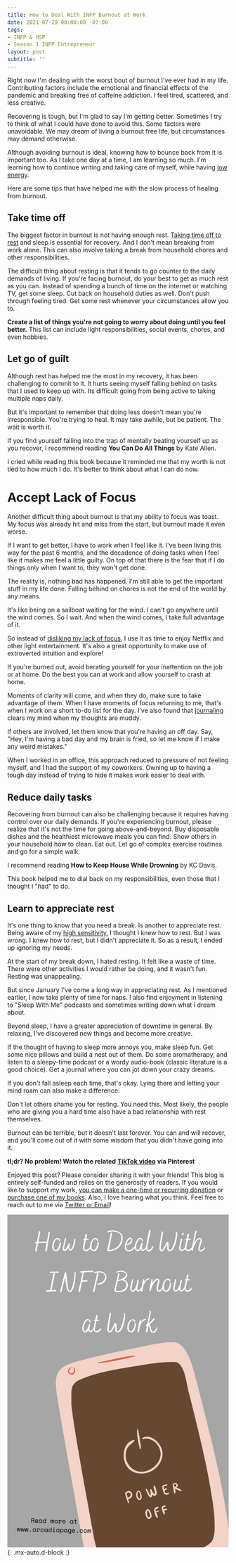 ```yaml
---
title: How to Deal With INFP Burnout at Work
date: 2021-07-29 00:00:00 -07:00
tags:
- INFP & HSP
- Season 1 INFP Entrepreneur
layout: post
subtitle: ''
---
```


Right now I'm dealing with the worst bout of burnout I've ever had in my life. Contributing factors include the emotional and financial effects of the pandemic and breaking free of caffeine addiction. I feel tired, scattered, and less creative.

Recovering is tough, but I'm glad to say I'm getting better. Sometimes I try to think of what I could have done to avoid this. Some factors were unavoidable. We may dream of living a burnout free life, but circumstances may demand otherwise.

Although avoiding burnout is ideal, knowing how to bounce back from it is important too. As I take one day at a time, I am learning so much. I'm learning how to continue writing and taking care of myself, while having [low energy](https://arcadiapage.com/2018/05/learning-to-work-along-with-way-i-feel.html).

Here are some tips that have helped me with the slow process of healing from burnout.

## Take time off

The biggest factor in burnout is not having enough rest. [Taking time off to rest](https://arcadiapage.com/2020-12-29-how-to-use-breaks-to-reduce-infp-stress/) and sleep is essential for recovery. And I don't mean breaking from work alone. This can also involve taking a break from household chores and other responsibilities.

The difficult thing about resting is that it tends to go counter to the daily demands of living.  If you're facing burnout, do your best to get as much rest as you can. Instead of spending a bunch of time on the internet or watching TV, get some sleep. Cut back on household duties as well. Don't push through feeling tired. Get some rest whenever your circumstances allow you to.

**Create a list of things you're not going to worry about doing until you feel better.** This list can include light responsibilities, social events, chores, and even hobbies.

## Let go of guilt

Although rest has helped me the most in my recovery, it has been challenging to commit to it. It hurts seeing myself falling behind on tasks that I used to keep up with. Its difficult going from being active to taking multiple naps daily.

But it's important to remember that doing less doesn't mean you're irresponsible. You're trying to heal. It may take awhile, but be patient. The wait is worth it.

If you find yourself falling into the trap of mentally beating yourself up as you recover, I recommend reading **You Can Do All Things** by Kate Allen.

I cried while reading this book because it reminded me that my worth is not tied to how much I do. It's better to think about what I can do now.

# Accept Lack of Focus

Another difficult thing about burnout is that my ability to focus was toast. My focus was already hit and miss from the start, but burnout made it even worse.

If I want to get better, I have to work when I feel like it. I've been living this way for the past 6 months, and the decadence of doing tasks when I feel like it makes me feel a little guilty. On top of that there is the fear that if I do things only when I want to, they won't get done.

The reality is, nothing bad has happened. I'm still able to get the important stuff in my life done. Falling behind on chores is not the end of the world by any means.

It's like being on a sailboat waiting for the wind. I can't go anywhere until the wind comes. So I wait. And when the wind comes, I take full advantage of it.

So instead of [disliking my lack of focus](https://arcadiapage.com/2020-11-19-4-ways-to-make-unfocus-work-for-you-as-an-infp/), I use it as time to enjoy Netflix and other light entertainment.  It's also a great opportunity to make use of extroverted intuition and explore!

If you're burned out, avoid berating yourself for your inattention on the job or at home. Do the best you can at work and allow yourself to crash at home.

Moments of clarity will come, and when they do, make sure to take advantage of them. When I have moments of focus returning to me, that's when I work on a short to-do list for the day. I've also found that [journaling](https://arcadiapage.com/2021-02-24-how-infps-can-use-writing-for-healing/) clears my mind when my thoughts are muddy.

If others are involved, let them know that you're having an off day. Say, "Hey, I'm having a bad day and my brain is fried, so let me know if I make any weird mistakes."

When I worked in an office, this approach reduced to pressure of not feeling myself, and I had the support of my coworkers. Owning up to having a tough day instead of trying to hide it makes work easier to deal with.

## Reduce daily tasks

Recovering from burnout can also be challenging because it requires having control over our daily demands. If you're experiencing burnout, please realize that it's not the time for going above-and-beyond. Buy disposable dishes and the healthiest microwave meals you can find. Show others in your household how to clean. Eat out. Let go of complex exercise routines and go for a simple walk.

I recommend reading **How to Keep House While Drowning** by KC Davis.

This book helped me to dial back on my responsibilities, even those that I thought I "had" to do.

## Learn to appreciate rest

It's one thing to know that you need a break. Is another to appreciate rest. Being aware of my [high sensitivity](https://arcadiapage.com/2020-09-30-7-ways-to-balance-high-sensitivity-with-productivity/), I thought I knew how to rest. But I was wrong. I knew how to rest, but I didn't appreciate it. So as a result, I ended up ignoring my needs.

At the start of my break down, I hated resting. It felt like a waste of time. There were other activities I would rather be doing, and it  wasn't fun. Resting was unappealing.

But since January I've come a long way in appreciating rest. As I mentioned earlier, I now take plenty of time for naps. I also find enjoyment in listening to "Sleep With Me" podcasts and sometimes writing down what I dream about.

Beyond sleep, I have a greater appreciation of downtime in general. By relaxing, I've discovered new things and become more creative.

If the thought of having to sleep more annoys you, make sleep fun. Get some nice pillows and build a nest out of them. Do some aromatherapy, and listen to a sleepy-time podcast or a wordy audio-book (classic literature is a good choice). Get a journal where you can jot down your crazy dreams.

If you don't fall asleep each time, that's okay. Lying there and letting your mind roam can also make a difference.

Don't let others shame you for resting. You need this. Most likely, the people who are giving you a hard time also have a bad relationship with rest themselves.

Burnout can be terrible, but it doesn't last forever. You can and will recover, and you'll come out of it with some wisdom that you didn't have going into it.

**tl;dr? No problem! Watch the related** [**TikTok video**](https://pin.it/6ztyZH6) **via Pinterest**

Enjoyed this post? Please consider sharing it with your friends! This blog is entirely self-funded and relies on the generosity of readers. If you would like to support my work, [you can make a one-time or recurring donation](https://www.paypal.com/donate/?hosted_button_id=9J588XN8BJKUW) or [purchase one of my books](https://payhip.com/ArcadiaPage). Also, I love hearing what you think. Feel free to reach out to me via [Twitter or Email](https://arcadiapage.com/talk/)!

![](/uploads/infp-burnout-at-work-pin.png){: .mx-auto.d-block :}
